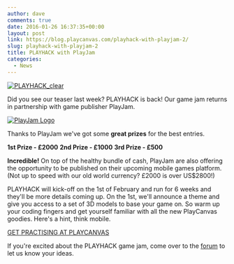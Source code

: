 ```yaml
---
author: dave
comments: true
date: 2016-01-26 16:37:35+00:00
layout: post
link: https://blog.playcanvas.com/playhack-with-playjam-2/
slug: playhack-with-playjam-2
title: PLAYHACK with PlayJam
categories:
  - News
---
```


[![PLAYHACK_clear](/img/PLAYHACK_clear.png)](/img/PLAYHACK_clear.png)

Did you see our teaser last week? PLAYHACK is back! Our game jam returns in partnership with game publisher PlayJam.

[![PlayJam Logo](/img/playjam-logo.png)](/img/playjam-logo.png)

Thanks to PlayJam we've got some **great prizes** for the best entries.

**1st Prize - £2000**
**2nd Prize - £1000**
**3rd Prize - £500**

**Incredible!** On top of the healthy bundle of cash, PlayJam are also offering the opportunity to be published on their upcoming mobile games platform. (Not up to speed with our old world currency? £2000 is over US$2800!)

PLAYHACK will kick-off on the 1st of February and run for 6 weeks and they'll be more details coming up. On the 1st, we'll announce a theme and give you access to a set of 3D models to base your game on. So warm up your coding fingers and get yourself familiar with all the new PlayCanvas goodies. Here's a hint, think mobile.

[GET PRACTISING AT PLAYCANVAS](https://playcanvas.com/)

If you're excited about the PLAYHACK game jam, come over to the [forum](https://forum.playcanvas.com) to let us know your ideas.
